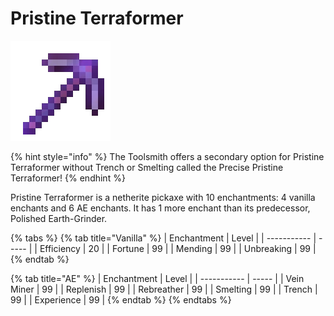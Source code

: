 # Pristine Terraformer

![](<../../.gitbook/assets/Pristine Terraformer (1) (1).gif>)

{% hint style="info" %}
The Toolsmith offers a secondary option for Pristine Terraformer without Trench or Smelting called the Precise Pristine Terraformer!
{% endhint %}

Pristine Terraformer is a netherite pickaxe with 10 enchantments: 4 vanilla enchants and 6 AE enchants. It has 1 more enchant than its predecessor, Polished Earth-Grinder.

{% tabs %}
{% tab title="Vanilla" %}
| Enchantment | Level |
| ----------- | ----- |
| Efficiency  | 20    |
| Fortune     | 99    |
| Mending     | 99    |
| Unbreaking  | 99    |
{% endtab %}

{% tab title="AE" %}
| Enchantment | Level |
| ----------- | ----- |
| Vein Miner  | 99    |
| Replenish   | 99    |
| Rebreather  | 99    |
| Smelting    | 99    |
| Trench      | 99    |
| Experience  | 99    |
{% endtab %}
{% endtabs %}
